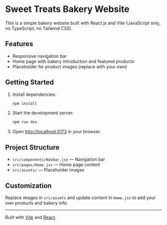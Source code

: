 
# Sweet Treats Bakery Website

This is a simple bakery website built with React.js and Vite (JavaScript only, no TypeScript, no Tailwind CSS).

## Features
- Responsive navigation bar
- Home page with bakery introduction and featured products
- Placeholder for product images (replace with your own)

## Getting Started

1. Install dependencies:
	```sh
	npm install
	```
2. Start the development server:
	```sh
	npm run dev
	```
3. Open [http://localhost:5173](http://localhost:5173) in your browser.

## Project Structure
- `src/components/Navbar.jsx` — Navigation bar
- `src/pages/Home.jsx` — Home page content
- `src/assets/` — Placeholder images

## Customization
Replace images in `src/assets` and update content in `Home.jsx` to add your own products and bakery info.

---
Built with [Vite](https://vitejs.dev/) and [React](https://react.dev/).
